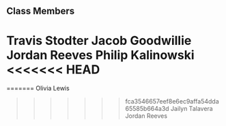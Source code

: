## Class Members
Travis Stodter
Jacob Goodwillie
Jordan Reeves
Philip Kalinowski
<<<<<<< HEAD
=======
=======
Olivia Lewis
>>>>>>> fca3546657eef8e6ec9affa54dda65585b664a3d
Jailyn Talavera
Jordan Reeves